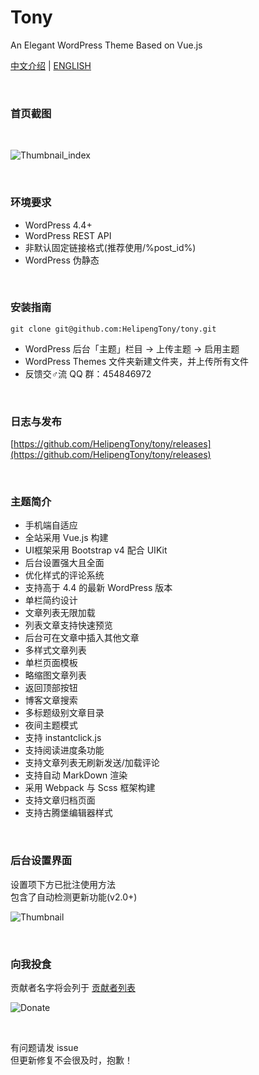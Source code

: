 # Tony
An Elegant WordPress Theme Based on Vue.js
<br/>

[中文介绍](https://github.com/HelipengTony/tony/blob/master/README_EN.md) | [ENGLISH](https://github.com/HelipengTony/tony/blob/master/README.md)

<br/>

### 首页截图
<br/>

![Thumbnail_index](https://i.loli.net/2019/02/18/5c6a81958b193.png)

<br/>

### 环境要求
+ WordPress 4.4+
+ WordPress REST API
+ 非默认固定链接格式(推荐使用/%post_id%)
+ WordPress 伪静态

<br/>

### 安装指南
```
git clone git@github.com:HelipengTony/tony.git
```
+ WordPress 后台「主题」栏目 -> 上传主题 -> 启用主题
+ WordPress Themes 文件夹新建文件夹，并上传所有文件
+ 反馈交♂流 QQ 群：454846972

<br/>

### 日志与发布
[https://github.com/HelipengTony/tony/releases](https://github.com/HelipengTony/tony/releases)

<br/>

### 主题简介
+ 手机端自适应
+ 全站采用 Vue.js 构建
+ UI框架采用 Bootstrap v4 配合 UIKit
+ 后台设置强大且全面
+ 优化样式的评论系统
+ 支持高于 4.4 的最新 WordPress 版本
+ 单栏简约设计
+ 文章列表无限加载
+ 列表文章支持快速预览
+ 后台可在文章中插入其他文章
+ 多样式文章列表
+ 单栏页面模板
+ 略缩图文章列表
+ 返回顶部按钮
+ 博客文章搜索
+ 多标题级别文章目录
+ 夜间主题模式
+ 支持 instantclick.js
+ 支持阅读进度条功能
+ 支持文章列表无刷新发送/加载评论
+ 支持自动 MarkDown 渲染
+ 采用 Webpack 与 Scss 框架构建
+ 支持文章归档页面
+ 支持古腾堡编辑器样式


<br/>

### 后台设置界面
设置项下方已批注使用方法
<br/>
包含了自动检测更新功能(v2.0+)
<br/>

![Thumbnail](https://i.loli.net/2019/02/18/5c6a80530c1b8.png)


<br/>

### 向我投食
贡献者名字将会列于 [贡献者列表](https://www.snapaper.com/donate)
<br/>

![Donate](https://i.loli.net/2019/02/18/5c6a80afd1e26.png)

<br/>

有问题请发 issue
<br/>
但更新修复不会很及时，抱歉！